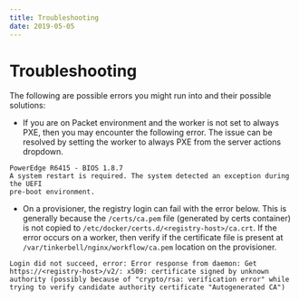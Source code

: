 ```yaml
---
title: Troubleshooting
date: 2019-05-05
---
```


# Troubleshooting

The following are possible errors you might run into and their possible solutions:

- If you are on Packet environment and the worker is not set to always PXE, then you may encounter the following error.
  The issue can be resolved by setting the worker to always PXE from the server actions dropdown.

```
PowerEdge R6415 - BIOS 1.8.7
A system restart is required. The system detected an exception during the UEFI
pre-boot environment.
```

- On a provisioner, the registry login can fail with the error below.
  This is generally because the `/certs/ca.pem` file (generated by certs container) is not copied to `/etc/docker/certs.d/<registry-host>/ca.crt`.
  If the error occurs on a worker, then verify if the certificate file is present at `/var/tinkerbell/nginx/workflow/ca.pem` location on the provisioner.

```
Login did not succeed, error: Error response from daemon: Get https://<registry-host>/v2/: x509: certificate signed by unknown authority (possibly because of "crypto/rsa: verification error" while trying to verify candidate authority certificate "Autogenerated CA")
```
